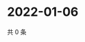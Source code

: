 # 2022-01-06

共 0 条

<!-- BEGIN WEIBO -->
<!-- 最后更新时间 Thu Jan 06 2022 20:25:56 GMT+0800 (China Standard Time) -->

<!-- END WEIBO -->
